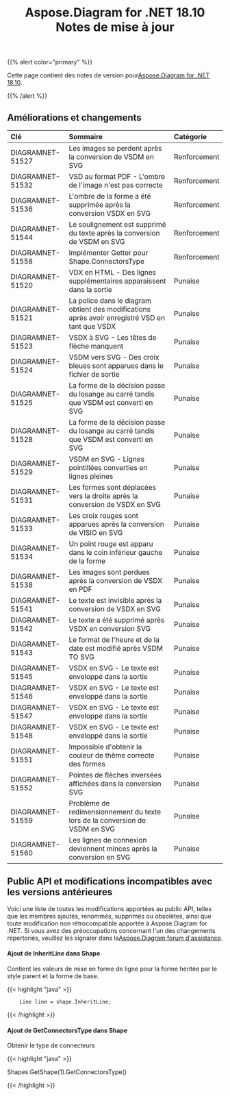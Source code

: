 ﻿---
title: Aspose.Diagram for .NET 18.10 Notes de mise à jour
type: docs
weight: 30
url: /fr/net/aspose-diagram-for-net-18-10-release-notes/
---
{{% alert color="primary" %}} 

 Cette page contient des notes de version pour[Aspose.Diagram for .NET 18.10](https://www.nuget.org/packages/Aspose.Diagram/18.10.0).

{{% /alert %}} 
## **Améliorations et changements**

|**Clé**|**Sommaire**|**Catégorie**|
|:- |:- |:- |
|DIAGRAMNET-51527|Les images se perdent après la conversion de VSDM en SVG|Renforcement|
|DIAGRAMNET-51532|VSD au format PDF - L'ombre de l'image n'est pas correcte|Renforcement|
|DIAGRAMNET-51536|L'ombre de la forme a été supprimée après la conversion VSDX en SVG|Renforcement|
|DIAGRAMNET-51544|Le soulignement est supprimé du texte après la conversion de VSDM en SVG|Renforcement|
|DIAGRAMNET-51558|Implémenter Getter pour Shape.ConnectorsType|Renforcement|
|DIAGRAMNET-51520|VDX en HTML - Des lignes supplémentaires apparaissent dans la sortie|Punaise|
|DIAGRAMNET-51521|La police dans le diagram obtient des modifications après avoir enregistré VSD en tant que VSDX|Punaise|
|DIAGRAMNET-51523|VSDX à SVG - Les têtes de flèche manquent|Punaise|
|DIAGRAMNET-51524|VSDM vers SVG - Des croix bleues sont apparues dans le fichier de sortie|Punaise|
|DIAGRAMNET-51525|La forme de la décision passe du losange au carré tandis que VSDM est converti en SVG|Punaise|
|DIAGRAMNET-51528|La forme de la décision passe du losange au carré tandis que VSDM est converti en SVG|Punaise|
|DIAGRAMNET-51529|VSDM en SVG - Lignes pointillées converties en lignes pleines|Punaise|
|DIAGRAMNET-51531|Les formes sont déplacées vers la droite après la conversion de VSDX en SVG|Punaise|
|DIAGRAMNET-51533|Les croix rouges sont apparues après la conversion de VISIO en SVG|Punaise|
|DIAGRAMNET-51534|Un point rouge est apparu dans le coin inférieur gauche de la forme|Punaise|
|DIAGRAMNET-51538|Les images sont perdues après la conversion de VSDX en PDF|Punaise|
|DIAGRAMNET-51541|Le texte est invisible après la conversion de VSDX en SVG|Punaise|
|DIAGRAMNET-51542|Le texte a été supprimé après VSDX en conversion SVG|Punaise|
|DIAGRAMNET-51543|Le format de l'heure et de la date est modifié après VSDM TO SVG|Punaise|
|DIAGRAMNET-51545|VSDX en SVG - Le texte est enveloppé dans la sortie|Punaise|
|DIAGRAMNET-51546|VSDX en SVG - Le texte est enveloppé dans la sortie|Punaise|
|DIAGRAMNET-51547|VSDX en SVG - Le texte est enveloppé dans la sortie|Punaise|
|DIAGRAMNET-51548|VSDX en SVG - Le texte est enveloppé dans la sortie|Punaise|
|DIAGRAMNET-51551|Impossible d'obtenir la couleur de thème correcte des formes|Punaise|
|DIAGRAMNET-51552|Pointes de flèches inversées affichées dans la conversion SVG|Punaise|
|DIAGRAMNET-51559|Problème de redimensionnement du texte lors de la conversion de VSDM en SVG|Punaise|
|DIAGRAMNET-51560|Les lignes de connexion deviennent minces après la conversion en SVG|Punaise|
## **Public API et modifications incompatibles avec les versions antérieures**
Voici une liste de toutes les modifications apportées au public API, telles que les membres ajoutés, renommés, supprimés ou obsolètes, ainsi que toute modification non rétrocompatible apportée à Aspose.Diagram for .NET. Si vous avez des préoccupations concernant l'un des changements répertoriés, veuillez les signaler dans la[Aspose.Diagram forum d'assistance](https://forum.aspose.com/c/diagram/17).
#### **Ajout de InheritLine dans Shape**
Contient les valeurs de mise en forme de ligne pour la forme héritée par le style parent et la forme de base.

{{< highlight "java" >}}

 		Line line = shape.InheritLine;

{{< /highlight >}}


#### **Ajout de GetConnectorsType dans Shape**
Obtenir le type de connecteurs

{{< highlight "java" >}}

 Shapes.GetShape(1).GetConnectorsType()

{{< /highlight >}}

